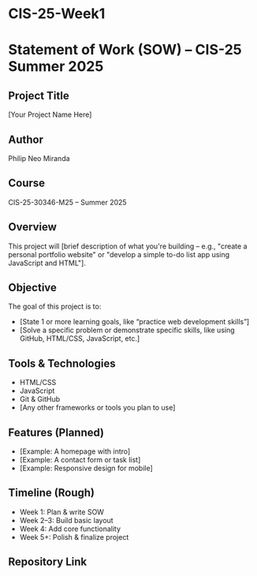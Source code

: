 # CIS-25-Week1

# Statement of Work (SOW) – CIS-25 Summer 2025

## Project Title
[Your Project Name Here]

## Author
Philip Neo Miranda

## Course
CIS-25-30346-M25 – Summer 2025

## Overview
This project will [brief description of what you're building – e.g., "create a personal portfolio website" or "develop a simple to-do list app using JavaScript and HTML"].

## Objective
The goal of this project is to:
- [State 1 or more learning goals, like “practice web development skills”]
- [Solve a specific problem or demonstrate specific skills, like using GitHub, HTML/CSS, JavaScript, etc.]

## Tools & Technologies
- HTML/CSS
- JavaScript
- Git & GitHub
- [Any other frameworks or tools you plan to use]

## Features (Planned)
- [Example: A homepage with intro]
- [Example: A contact form or task list]
- [Example: Responsive design for mobile]

## Timeline (Rough)
- Week 1: Plan & write SOW
- Week 2–3: Build basic layout
- Week 4: Add core functionality
- Week 5+: Polish & finalize project

## Repository Link
